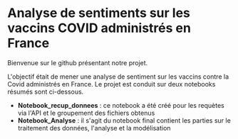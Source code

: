 # Analyse de sentiments sur les vaccins COVID administrés en France

Bienvenue sur le github présentant notre projet. 

L'objectif était de mener une analyse de sentiment sur les vaccins contre la Covid administrés en France. Le projet est conduit sur deux notebooks résumés sont ci-dessous.

+ **Notebook_recup_donnees** : ce notebook a été créé pour les requètes via l'API et le groupement des fichiers obtenus
+ **Notebook_Analyse** : il s'agit du notebook final contient les parties sur le traitement des données, l'analyse et la modélisation 
